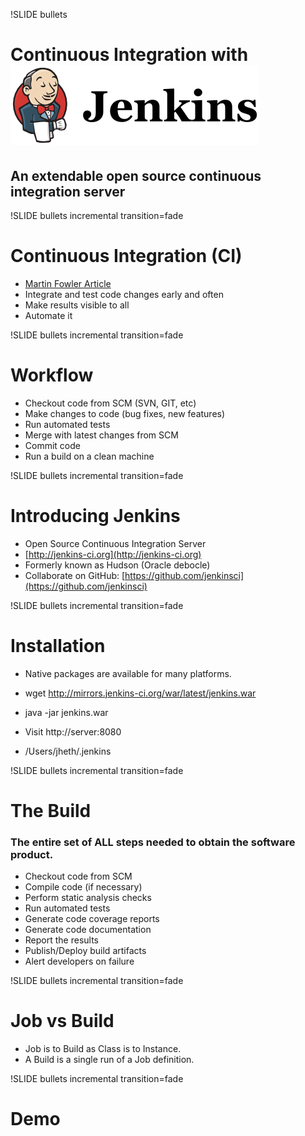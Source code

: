 !SLIDE bullets

# Continuous Integration with ![jenkins](../images/jenkins_logo.png) #

## An extendable open source continuous integration server ##

!SLIDE bullets incremental transition=fade

# Continuous Integration (CI) #

* [Martin Fowler Article](http://martinfowler.com/articles/continuousIntegration.html)
* Integrate and test code changes early and often
* Make results visible to all
* Automate it

!SLIDE bullets incremental transition=fade

# Workflow #

* Checkout code from SCM (SVN, GIT, etc)
* Make changes to code (bug fixes, new features)
* Run automated tests
* Merge with latest changes from SCM
* Commit code
* Run a build on a clean machine

!SLIDE bullets incremental transition=fade

# Introducing Jenkins #

* Open Source Continuous Integration Server
* [http://jenkins-ci.org](http://jenkins-ci.org)
* Formerly known as Hudson (Oracle debocle) 
* Collaborate on GitHub: [https://github.com/jenkinsci](https://github.com/jenkinsci)

!SLIDE bullets incremental transition=fade

# Installation #

* Native packages are available for many platforms.

* wget http://mirrors.jenkins-ci.org/war/latest/jenkins.war
* java -jar jenkins.war
* Visit http://server:8080
* /Users/jheth/.jenkins

!SLIDE bullets incremental transition=fade

# The Build #

### The entire set of ALL steps needed to obtain the software product.

* Checkout code from SCM
* Compile code (if necessary)
* Perform static analysis checks
* Run automated tests
* Generate code coverage reports
* Generate code documentation
* Report the results
* Publish/Deploy build artifacts
* Alert developers on failure

!SLIDE bullets incremental transition=fade

# Job vs Build #

* Job is to Build as Class is to Instance.
* A Build is a single run of a Job definition.

!SLIDE bullets incremental transition=fade

# Demo #


